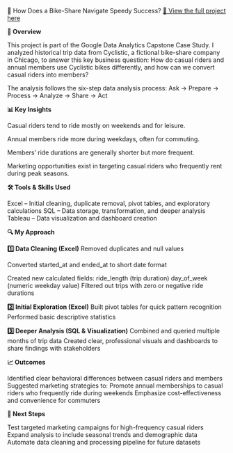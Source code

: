 🚴 How Does a Bike-Share Navigate Speedy Success?
[🔗 View the full project here](https://qianqianm.github.io/GoogleCaseStudy/)

**📌 Overview**

This project is part of the Google Data Analytics Capstone Case Study.
I analyzed historical trip data from Cyclistic, a fictional bike-share company in Chicago, to answer this key business question:
How do casual riders and annual members use Cyclistic bikes differently, and how can we convert casual riders into members?

The analysis follows the six-step data analysis process:
Ask → Prepare → Process → Analyze → Share → Act

**📊 Key Insights**

Casual riders tend to ride mostly on weekends and for leisure.

Annual members ride more during weekdays, often for commuting.

Members’ ride durations are generally shorter but more frequent.

Marketing opportunities exist in targeting casual riders who frequently rent during peak seasons.

**🛠️ Tools & Skills Used**

Excel – Initial cleaning, duplicate removal, pivot tables, and exploratory calculations
SQL – Data storage, transformation, and deeper analysis
Tableau – Data visualization and dashboard creation

**🔍 My Approach**

**1️⃣ Data Cleaning (Excel)**
Removed duplicates and null values

Converted started_at and ended_at to short date format

Created new calculated fields:
ride_length (trip duration)
day_of_week (numeric weekday value)
Filtered out trips with zero or negative ride durations

**2️⃣ Initial Exploration (Excel)**
Built pivot tables for quick pattern recognition
Performed basic descriptive statistics

**3️⃣ Deeper Analysis (SQL & Visualization)**
Combined and queried multiple months of trip data
Created clear, professional visuals and dashboards to share findings with stakeholders

**📈 Outcomes**

Identified clear behavioral differences between casual riders and members
Suggested marketing strategies to:
Promote annual memberships to casual riders who frequently ride during weekends
Emphasize cost-effectiveness and convenience for commuters

**🚀 Next Steps**

Test targeted marketing campaigns for high-frequency casual riders
Expand analysis to include seasonal trends and demographic data
Automate data cleaning and processing pipeline for future datasets
